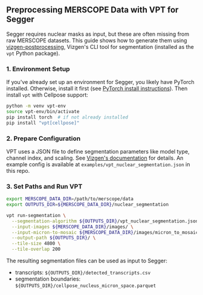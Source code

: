 ## Preprocessing MERSCOPE Data with VPT for Segger

Segger requires nuclear masks as input, but these are often missing from raw MERSCOPE datasets. This guide shows how to generate them using [vizgen-postprocessing](https://github.com/Vizgen/vizgen-postprocessing), Vizgen's CLI tool for segmentation (installed as the `vpt` Python package).

### 1. Environment Setup

If you've already set up an environment for Segger, you likely have PyTorch installed. Otherwise, install it first (see [PyTorch install instructions](https://pytorch.org/get-started/locally/)). Then install `vpt` with Cellpose support:

```bash
python -m venv vpt-env
source vpt-env/bin/activate
pip install torch  # if not already installed
pip install "vpt[cellpose]"
```

### 2. Prepare Configuration

VPT uses a JSON file to define segmentation parameters like model type, channel index, and scaling. See [Vizgen's documentation](https://vizgen.github.io/vizgen-postprocessing/segmentation/configuration/) for details. An example config is available at `examples/vpt_nuclear_segmentation.json` in this repo.

### 3. Set Paths and Run VPT

```bash
export MERSCOPE_DATA_DIR=/path/to/merscope/data
export OUTPUTS_DIR=${MERSCOPE_DATA_DIR}/nuclear_segmentation

vpt run-segmentation \
  --segmentation-algorithm ${OUTPUTS_DIR}/vpt_nuclear_segmentation.json \
  --input-images ${MERSCOPE_DATA_DIR}/images/ \
  --input-micron-to-mosaic ${MERSCOPE_DATA_DIR}/images/micron_to_mosaic_pixel_transform.csv \
  --output-path ${OUTPUTS_DIR}/ \
  --tile-size 4800 \
  --tile-overlap 200
```

The resulting segmentation files can be used as input to Segger:
- transcripts: `${OUTPUTS_DIR}/detected_transcripts.csv`
- segmentation boundaries: `${OUTPUTS_DIR}/cellpose_nucleus_micron_space.parquet`
